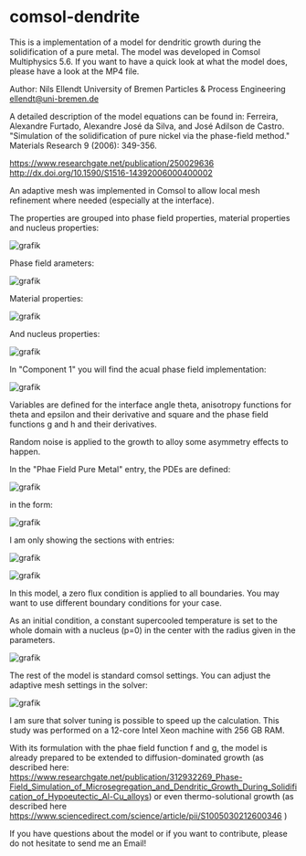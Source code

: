 # comsol-dendrite
This is a implementation of a model for dendritic growth during the solidification of a pure metal. The model was developed in Comsol Multiphysics 5.6. If you want to have a quick look at what the model does, please have a look at the MP4 file.

Author:
Nils Ellendt
University of Bremen
Particles & Process Engineering
ellendt@uni-bremen.de

A detailed description of the model equations can be found in:
Ferreira, Alexandre Furtado, Alexandre José da Silva, and José Adilson de Castro. "Simulation of the solidification of pure nickel via the phase-field method." Materials Research 9 (2006): 349-356.

https://www.researchgate.net/publication/250029636
http://dx.doi.org/10.1590/S1516-14392006000400002

An adaptive mesh was implemented in Comsol to allow local mesh refinement where needed (especially at the interface). 

The properties are grouped into phase field properties, material properties and nucleus properties:

![grafik](https://user-images.githubusercontent.com/70893730/182544686-c4af8648-fc70-4698-92da-b7d7c2b52b08.png)

Phase field arameters:

![grafik](https://user-images.githubusercontent.com/70893730/182544853-ac28b330-f071-4d03-91c8-f3c77dbe5dfc.png)

Material properties:

![grafik](https://user-images.githubusercontent.com/70893730/182544947-b9f01a92-c123-4317-9fac-1755acc14f18.png)

And nucleus properties:

![grafik](https://user-images.githubusercontent.com/70893730/182544996-866a64f9-cb8f-4421-96bc-8216e7d35ec3.png)

In "Component 1" you will find the acual phase field implementation:

![grafik](https://user-images.githubusercontent.com/70893730/182545105-a0bf54a3-fd8a-43cb-ae1f-0e3cb09ce4a1.png)

Variables are defined for the  interface angle theta, anisotropy functions for theta and epsilon and their derivative and square and the phase field functions g and h and their derivatives.

Random noise is applied to the growth to alloy some asymmetry effects to happen.

In the "Phae Field Pure Metal" entry, the PDEs are defined:

![grafik](https://user-images.githubusercontent.com/70893730/182545673-61365e18-49a7-48e7-9ec4-c48b18aed1cc.png)

in the form:

![grafik](https://user-images.githubusercontent.com/70893730/182545922-465f2dc3-4a50-4c62-9f05-afd827c655e5.png)

I am only showing the sections with entries:

![grafik](https://user-images.githubusercontent.com/70893730/182546015-9a57dc8e-547b-4014-826d-7bb5421db6e1.png)

![grafik](https://user-images.githubusercontent.com/70893730/182546063-3e02000e-b62c-4011-ae3b-0a1f29c038ee.png)

In this model, a zero flux condition is applied to all boundaries. You may want to use different boundary conditions for your case.

As an initial condition, a constant supercooled temperature is set to the whole domain with a nucleus (p=0) in the center with the radius given in the parameters.

![grafik](https://user-images.githubusercontent.com/70893730/182546489-2edbbdf6-dfca-49e3-a9e3-a6f26dc5a594.png)

The rest of the model is standard comsol settings. You can adjust the adaptive mesh settings in the solver:

![grafik](https://user-images.githubusercontent.com/70893730/182546849-2faa0a71-c0d1-4461-b49e-c5f6dd187a81.png)

I am sure that solver tuning is possible to speed up the calculation. This study was performed on a 12-core Intel Xeon machine with 256 GB RAM.

With its formulation with the phae field function f and g, the model is already prepared to be extended to diffusion-dominated growth (as described here: https://www.researchgate.net/publication/312932269_Phase-Field_Simulation_of_Microsegregation_and_Dendritic_Growth_During_Solidification_of_Hypoeutectic_Al-Cu_alloys) or even thermo-solutional growth (as described here https://www.sciencedirect.com/science/article/pii/S1005030212600346 )

If you have questions about the model or if you want to contribute, please do not hesitate to send me an Email!
